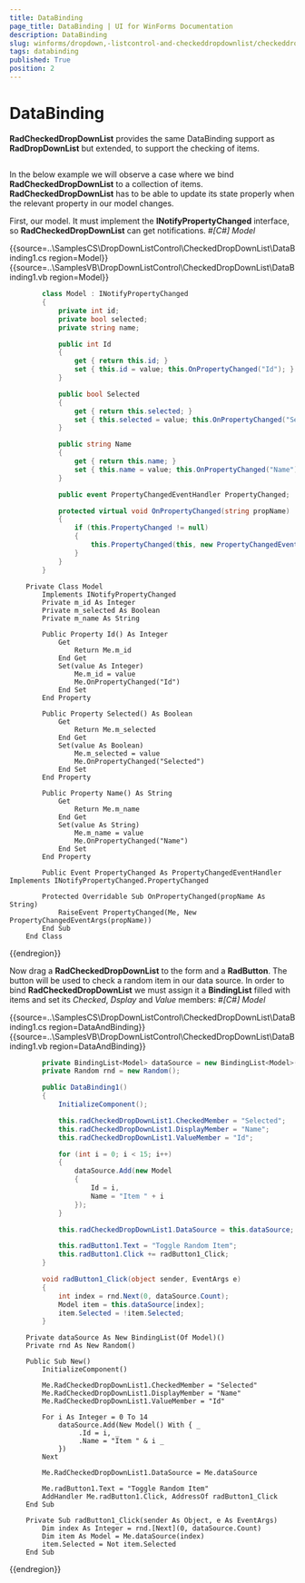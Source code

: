 ```yaml
---
title: DataBinding
page_title: DataBinding | UI for WinForms Documentation
description: DataBinding
slug: winforms/dropdown,-listcontrol-and-checkeddropdownlist/checkeddropdownlist/databinding
tags: databinding
published: True
position: 2
---
```


# DataBinding



__RadCheckedDropDownList__ provides the same DataBinding support as __RadDropDownList__ but extended, to support the checking of items.
      

## 

In the below example we will observe a case where we bind __RadCheckedDropDownList__ to a collection of items. __RadCheckedDropDownList__
        has to be able to update its state properly when the relevant property in our model changes.
       

First, our model. It must implement the __INotifyPropertyChanged__ interface, so __RadCheckedDropDownList__ can get notifications.
        #_[C#] Model_

	



{{source=..\SamplesCS\DropDownListControl\CheckedDropDownList\DataBinding1.cs region=Model}} 
{{source=..\SamplesVB\DropDownListControl\CheckedDropDownList\DataBinding1.vb region=Model}} 

````C#
        class Model : INotifyPropertyChanged
        {
            private int id;
            private bool selected;
            private string name;

            public int Id
            {
                get { return this.id; }
                set { this.id = value; this.OnPropertyChanged("Id"); }
            }

            public bool Selected
            {
                get { return this.selected; }
                set { this.selected = value; this.OnPropertyChanged("Selected"); }
            }

            public string Name
            {
                get { return this.name; }
                set { this.name = value; this.OnPropertyChanged("Name"); }
            }

            public event PropertyChangedEventHandler PropertyChanged;

            protected virtual void OnPropertyChanged(string propName)
            {
                if (this.PropertyChanged != null)
                {
                    this.PropertyChanged(this, new PropertyChangedEventArgs(propName));
                }
            }
        }
````
````VB.NET
    Private Class Model
        Implements INotifyPropertyChanged
        Private m_id As Integer
        Private m_selected As Boolean
        Private m_name As String

        Public Property Id() As Integer
            Get
                Return Me.m_id
            End Get
            Set(value As Integer)
                Me.m_id = value
                Me.OnPropertyChanged("Id")
            End Set
        End Property

        Public Property Selected() As Boolean
            Get
                Return Me.m_selected
            End Get
            Set(value As Boolean)
                Me.m_selected = value
                Me.OnPropertyChanged("Selected")
            End Set
        End Property

        Public Property Name() As String
            Get
                Return Me.m_name
            End Get
            Set(value As String)
                Me.m_name = value
                Me.OnPropertyChanged("Name")
            End Set
        End Property

        Public Event PropertyChanged As PropertyChangedEventHandler Implements INotifyPropertyChanged.PropertyChanged

        Protected Overridable Sub OnPropertyChanged(propName As String)
            RaiseEvent PropertyChanged(Me, New PropertyChangedEventArgs(propName))
        End Sub
    End Class
````

{{endregion}} 




Now drag a __RadCheckedDropDownList__ to the form and a __RadButton__. The button will be used to check a random item in our data source. In order to bind
          __RadCheckedDropDownList__ we must assign it a __BindingList__ filled with items and set its *Checked*, *Dsplay* and *Value* members:
        #_[C#] Model_

	



{{source=..\SamplesCS\DropDownListControl\CheckedDropDownList\DataBinding1.cs region=DataAndBinding}} 
{{source=..\SamplesVB\DropDownListControl\CheckedDropDownList\DataBinding1.vb region=DataAndBinding}} 

````C#
        private BindingList<Model> dataSource = new BindingList<Model>();
        private Random rnd = new Random();

        public DataBinding1()
        {
            InitializeComponent();

            this.radCheckedDropDownList1.CheckedMember = "Selected";
            this.radCheckedDropDownList1.DisplayMember = "Name";
            this.radCheckedDropDownList1.ValueMember = "Id";

            for (int i = 0; i < 15; i++)
            {
                dataSource.Add(new Model
                {
                    Id = i,
                    Name = "Item " + i
                });
            }

            this.radCheckedDropDownList1.DataSource = this.dataSource;

            this.radButton1.Text = "Toggle Random Item";
            this.radButton1.Click += radButton1_Click;
        }

        void radButton1_Click(object sender, EventArgs e)
        {
            int index = rnd.Next(0, dataSource.Count);
            Model item = this.dataSource[index];
            item.Selected = !item.Selected;
        }
````
````VB.NET
    Private dataSource As New BindingList(Of Model)()
    Private rnd As New Random()

    Public Sub New()
        InitializeComponent()

        Me.RadCheckedDropDownList1.CheckedMember = "Selected"
        Me.RadCheckedDropDownList1.DisplayMember = "Name"
        Me.RadCheckedDropDownList1.ValueMember = "Id"

        For i As Integer = 0 To 14
            dataSource.Add(New Model() With { _
                 .Id = i, _
                 .Name = "Item " & i _
            })
        Next

        Me.RadCheckedDropDownList1.DataSource = Me.dataSource

        Me.radButton1.Text = "Toggle Random Item"
        AddHandler Me.radButton1.Click, AddressOf radButton1_Click
    End Sub

    Private Sub radButton1_Click(sender As Object, e As EventArgs)
        Dim index As Integer = rnd.[Next](0, dataSource.Count)
        Dim item As Model = Me.dataSource(index)
        item.Selected = Not item.Selected
    End Sub
````

{{endregion}} 




